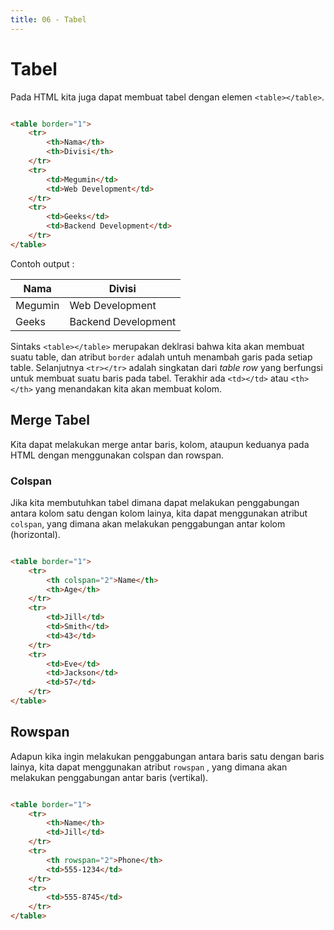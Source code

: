 ```yaml
---
title: 06 - Tabel
---
```


# Tabel

Pada HTML kita juga dapat membuat tabel dengan elemen `<table></table>`.

```html

<table border="1">
    <tr>
        <th>Nama</th>
        <th>Divisi</th>
    </tr>
    <tr>
        <td>Megumin</td>
        <td>Web Development</td>
    </tr>
    <tr>
        <td>Geeks</td>
        <td>Backend Development</td>
    </tr>
</table>
```

Contoh output :

| Nama        | Divisi                  |
| ----------- | -----------             |
| Megumin     | Web Development         |
| Geeks       | Backend Development     |

Sintaks `<table></table>` merupakan deklrasi bahwa kita akan membuat suatu table, dan atribut `border` adalah untuh
menambah garis pada setiap table. Selanjutnya `<tr></tr>` adalah singkatan dari _table row_ yang berfungsi untuk membuat
suatu baris pada tabel. Terakhir ada `<td></td>` atau `<th></th>` yang menandakan kita akan membuat kolom.

## Merge Tabel

Kita dapat melakukan merge antar baris, kolom, ataupun keduanya pada HTML dengan menggunakan colspan dan rowspan.

### Colspan

Jika kita membutuhkan tabel dimana dapat melakukan penggabungan antara kolom satu dengan kolom lainya, kita dapat
menggunakan atribut `colspan`, yang dimana akan melakukan penggabungan antar kolom (horizontal).

```html

<table border="1">
    <tr>
        <th colspan="2">Name</th>
        <th>Age</th>
    </tr>
    <tr>
        <td>Jill</td>
        <td>Smith</td>
        <td>43</td>
    </tr>
    <tr>
        <td>Eve</td>
        <td>Jackson</td>
        <td>57</td>
    </tr>
</table>
```

## Rowspan

Adapun kika ingin melakukan penggabungan antara baris satu dengan baris lainya, kita dapat menggunakan atribut `rowspan`
, yang dimana akan melakukan penggabungan antar baris (vertikal).

```html

<table border="1">
    <tr>
        <th>Name</th>
        <td>Jill</td>
    </tr>
    <tr>
        <th rowspan="2">Phone</th>
        <td>555-1234</td>
    </tr>
    <tr>
        <td>555-8745</td>
    </tr>
</table>
```